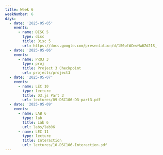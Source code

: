 ```yaml
---
title: Week 6
weekNumber: 6
days:
  - date: '2025-05-05'
    events:
      - name: DISC 5
        type: disc
        title: Disc 5
        url: https://docs.google.com/presentation/d/1S0plWCewNw6Zd21S_-CFka1ufdIBv72teswA1QXzOYY/edit?usp=sharing
  - date: '2025-05-06'
    events:
      - name: PROJ 3
        type: proj
        title: Project 3 Checkpoint
        url: projects/project3
  - date: '2025-05-07'
    events:
      - name: LEC 10
        type: lecture
        title: D3.js Part 3
        url: lectures/09-DSC106-D3-part3.pdf
  - date: '2025-05-09'
    events:
      - name: LAB 6
        type: lab
        title: Lab 6
        url: labs/lab06
      - name: LEC 11
        type: lecture
        title: Interaction
        url: lectures/10-DSC106-Interaction.pdf
---
```

